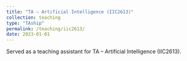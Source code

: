 ```yaml
---
title: "TA – Artificial Intelligence (IIC2613)"
collection: teaching
type: "TAship"
permalink: /teaching/iic2613/
date: 2023-01-01
---
```


Served as a teaching assistant for TA – Artificial Intelligence (IIC2613).
